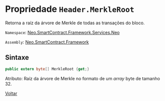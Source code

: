 # Propriedade `Header.MerkleRoot`

Retorna a raíz da árvore de Merkle de todas as transações do bloco.

`Namespace`: [Neo.SmartContract.Framework.Services.Neo](../../neo.md)

`Assembly`: [Neo.SmartContract.Framework](../../../dotnet.md)

## Sintaxe

```c#
public extern byte[] MerkleRoot {get;}
```

Atributo: Raíz da árvore de Merkle no formato de um *array* byte de tamanho 32.



[Voltar](../header.md)
